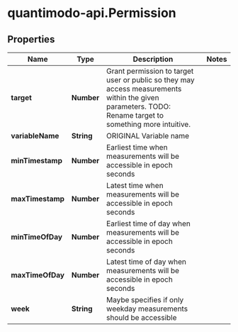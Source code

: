 # quantimodo-api.Permission

## Properties
Name | Type | Description | Notes
------------ | ------------- | ------------- | -------------
**target** | **Number** | Grant permission to target user or public so they may access measurements within the given parameters. TODO: Rename target to something more intuitive. | 
**variableName** | **String** | ORIGINAL Variable name | 
**minTimestamp** | **Number** | Earliest time when measurements will be accessible in epoch seconds | 
**maxTimestamp** | **Number** | Latest time when measurements will be accessible in epoch seconds | 
**minTimeOfDay** | **Number** | Earliest time of day when measurements will be accessible in epoch seconds | 
**maxTimeOfDay** | **Number** | Latest time of day when measurements will be accessible in epoch seconds | 
**week** | **String** | Maybe specifies if only weekday measurements should be accessible | 


